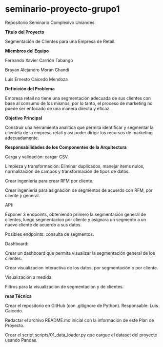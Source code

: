 # seminario-proyecto-grupo1
Repositorio Seminario Complexivo Uniandes

**Título del Proyecto**

Segmentación de Clientes para una Empresa de Retail. 

**Miembros del Equipo**

Fernando Xavier Carrión Tabango 

Brayan Alejandro Morán Chandi	 

Luis Ernesto Caicedo Mendoza 

**Definición del Problema**

Empresa retail no tiene una segmentación adecuada de sus clientes con base al consumo de los mismos, por lo tanto, el proceso de marketing no puede ser enfocado de una manera directa y eficaz. 

**Objetivo Principal**

Construir una herramienta analítica que permita identificar y segmentar la clientela de la empresa retail  y así poder dirigir los recursos de marketing adecuadamente. 

**Responsabilidades de los Componentes de la Arquitectura**

Carga y validación: cargar CSV. 

Limpieza y transformación:  Eliminar duplicados, manejar ítems nulos, normalización de campos y transformación de tipos de datos. 

Crear ingenieria para crear RFM por cliente. 

Crear ingeniería para asignación de segmentos de acuerdo con RFM, por cliente y general. 

API: 

Exponer 3 endpoints, obteniendo primero la segmentación general de clientes, luego segmentacion por cliente y asignara un segmento a un nuevo cliente de acuerdo a sus datos. 

Posibles endpoints: consulta de segmentos. 

Dashboard: 

Crear un dashboard que permita visualizar la segmentación general de los clientes. 

Crear visualizacion interactiva de los datos, por segmentación o por cliente. 

Visualización a medida. 

Filtros para la visualización de segmentación y de clientes. 

**reas Técnica**

Crear el repositorio en GitHub (con .gitignore de Python). Responsable: Luis Caicedo. 

Redactar el archivo README.md inicial con la información de este Plan de Proyecto. 

Crear el script scripts/01_data_loader.py que cargue el dataset del proyecto usando Pandas. 

 